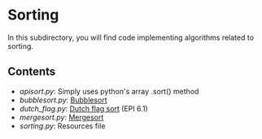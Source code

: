 Sorting
====================
In this subdirectory, you will find code implementing algorithms related to
sorting.

Contents
---
- *apisort.py*: Simply uses python's array .sort() method
- *bubblesort.py*: [Bubblesort](http://en.wikipedia.org/wiki/Bubble_sort)
- *dutch_flag.py*: [Dutch flag sort](http://en.wikipedia.org/wiki/Dutch_national_flag_problem) (EPI 6.1)
- *mergesort.py*: [Mergesort](http://en.wikipedia.org/wiki/Merge_sort)
- *sorting.py*: Resources file
